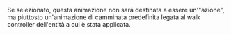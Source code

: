 Se selezionato, questa animazione non sarà destinata a essere un'"azione", ma piuttosto un'animazione di camminata predefinita
legata al walk controller dell'entità a cui è stata applicata.